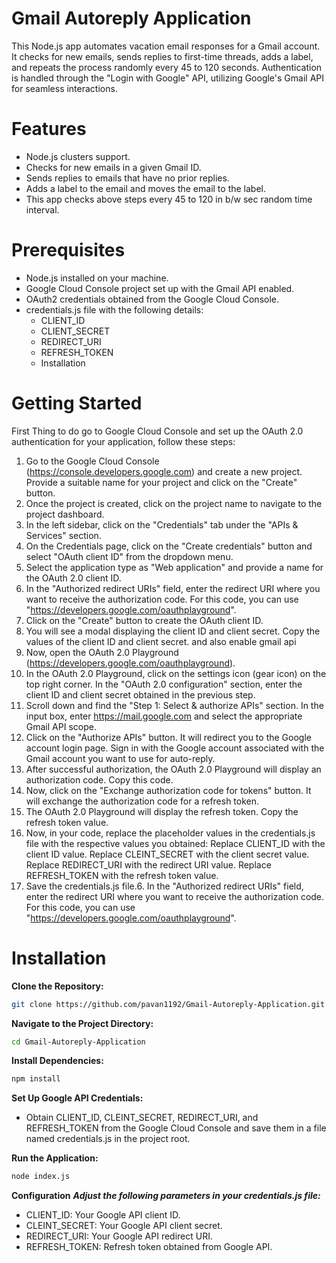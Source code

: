 # Gmail Autoreply Application
  This Node.js app automates vacation email responses for a Gmail account. It checks for new emails, sends replies to first-time threads, adds a label, and repeats the process randomly every 45 to 120 seconds. Authentication is handled through the "Login with Google" API, utilizing Google's Gmail API for seamless interactions.

# Features

- Node.js clusters support.
- Checks for new emails in a given Gmail ID.
- Sends replies to emails that have no prior replies.
- Adds a label to the email and moves the email to the label.
- This app checks above steps every 45 to 120 in b/w sec  random time interval.

# Prerequisites

- Node.js installed on your machine.
- Google Cloud Console project set up with the Gmail API enabled.
- OAuth2 credentials obtained from the Google Cloud Console.
- credentials.js file with the following details:
  - CLIENT_ID
  - CLIENT_SECRET
  - REDIRECT_URI
  - REFRESH_TOKEN
  - Installation
 
# Getting Started

First Thing to do go to Google Cloud Console and set up the OAuth 2.0 authentication for
your application, follow these steps:

1. Go to the Google Cloud Console (https://console.developers.google.com) and create a new project. Provide a suitable name for your project and click on the "Create" button.
2. Once the project is created, click on the project name to navigate to the project dashboard.
3. In the left sidebar, click on the "Credentials" tab under the "APIs & Services" section.
4. On the Credentials page, click on the "Create credentials" button and select "OAuth client ID" from the dropdown menu.
5. Select the application type as "Web application" and provide a name for the OAuth 2.0 client ID.
6. In the "Authorized redirect URIs" field, enter the redirect URI where you want to receive the authorization code. For this code, you can use "https://developers.google.com/oauthplayground".
7. Click on the "Create" button to create the OAuth client ID.
9. You will see a modal displaying the client ID and client secret. Copy the values of the client ID and client secret. and also enable gmail api
9. Now, open the OAuth 2.0 Playground (https://developers.google.com/oauthplayground).
10. In the OAuth 2.0 Playground, click on the settings icon (gear icon) on the top right corner. In the "OAuth 2.0 configuration" section, enter the client ID and client secret obtained in the previous step.
11. Scroll down and find the "Step 1: Select & authorize APIs" section. In the input box, enter https://mail.google.com and select the appropriate Gmail API scope.
12. Click on the "Authorize APIs" button. It will redirect you to the Google account login page. Sign in with the Google account associated with the Gmail account you want to use for auto-reply.
13. After successful authorization, the OAuth 2.0 Playground will display an authorization code. Copy this code.
14. Now, click on the "Exchange authorization code for tokens" button. It will exchange the authorization code for a refresh token.
15. The OAuth 2.0 Playground will display the refresh token. Copy the refresh token value.
16. Now, in your code, replace the placeholder values in the credentials.js file with the respective values you obtained: Replace CLIENT_ID with the client ID value. Replace CLEINT_SECRET with the client secret value. Replace REDIRECT_URI with the redirect URI value. Replace REFRESH_TOKEN with the refresh token value.
17. Save the credentials.js file.6. In the "Authorized redirect URIs" field, enter the redirect URI where you want to receive the authorization
   code. For this code, you can use "https://developers.google.com/oauthplayground".

# Installation
**Clone the Repository:**

   ```bash
   git clone https://github.com/pavan1192/Gmail-Autoreply-Application.git
  ```
**Navigate to the Project Directory:**

  ```bash
  cd Gmail-Autoreply-Application
  ```
**Install Dependencies:**
```bash
npm install
```
**Set Up Google API Credentials:**

- Obtain CLIENT_ID, CLEINT_SECRET, REDIRECT_URI, and REFRESH_TOKEN from the Google Cloud Console and save them in a file named credentials.js in the project root.

**Run the Application:**
```bash
node index.js
```
**Configuration**
***Adjust the following parameters in your credentials.js file:***

- CLIENT_ID: Your Google API client ID.
- CLEINT_SECRET: Your Google API client secret.
- REDIRECT_URI: Your Google API redirect URI.
- REFRESH_TOKEN: Refresh token obtained from Google API.
